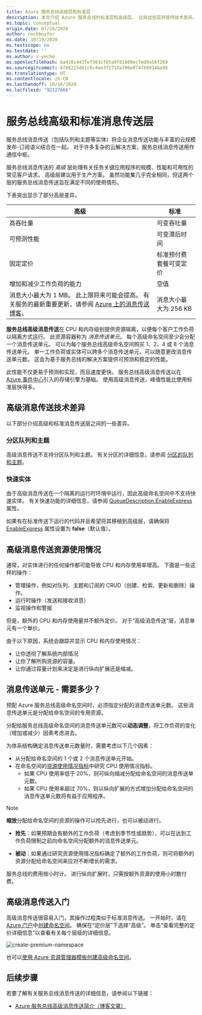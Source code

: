 ```yaml
---
title: Azure 服务总线高级层和标准层
description: 本文介绍 Azure 服务总线的标准层和高级层。 比较这些层并提供技术差异。
ms.topic: conceptual
origin.date: 07/28/2020
author: rockboyfor
ms.date: 10/19/2020
ms.testscope: no
ms.testdate: ''
ms.author: v-yeche
ms.openlocfilehash: ba428c443fef363cf65a9f01809ec7ed9a56f269
ms.sourcegitcommit: 6f66215d61c6c4ee3f2713a796e074f69934ba98
ms.translationtype: HT
ms.contentlocale: zh-CN
ms.lasthandoff: 10/16/2020
ms.locfileid: "92127666"
---
```

# <a name="service-bus-premium-and-standard-messaging-tiers"></a>服务总线高级和标准消息传送层

服务总线消息传送（包括队列和主题等实体）将企业消息传送功能与丰富的云规模发布-订阅语义结合在一起。 对于许多复杂的云解决方案，服务总线消息传送用作通信中枢。

服务总线消息传送的 *高级* 层处理有关任务关键应用程序的规模、性能和可用性的常见客户请求。 高级层建议用于生产方案。 虽然功能集几乎完全相同，但这两个层的服务总线消息传送旨在满足不同的使用情形。

下表突出显示了部分高层差异。

| 高级 | 标准 |
| --- | --- |
| 高吞吐量 |可变吞吐量 |
| 可预测性能 |可变滞后时间 |
| 固定定价 |标准预付费套餐可变定价 |
| 增加和减少工作负荷的能力 |空值 |
| 消息大小最大为 1 MB。 此上限将来可能会提高。 有关服务的最新重要更新，请参阅 [Azure 上的消息传送博客](https://techcommunity.microsoft.com/t5/messaging-on-azure/bg-p/MessagingonAzureBlog)。 |消息大小最大为 256 KB |

**服务总线高级消息传送**在 CPU 和内存级别提供资源隔离，以便每个客户工作负荷以隔离方式运行。 此资源容器称为 *消息传送单元*。 每个高级命名空间至少会分配一个消息传送单元。 可以为每个服务总线高级命名空间购买 1、2、4 或 8 个消息传送单元。 单一工作负荷或实体可以跨多个消息传送单元，可以随意更改消息传送单元数。 这会为基于服务总线的解决方案提供可预测和稳定的性能。

此性能不仅更易于预测和实现，而且速度更快。 服务总线高级消息传送以在 [Azure 事件中心](https://www.azure.cn/home/features/event-hubs/)引入的存储引擎为基础。 使用高级消息传送，峰值性能比使用标准层快得多。

## <a name="premium-messaging-technical-differences"></a>高级消息传送技术差异

以下部分介绍高级和标准消息传送层之间的一些差异。

### <a name="partitioned-queues-and-topics"></a>分区队列和主题

高级消息传送不支持分区队列和主题。 有关分区的详细信息，请参阅 [分区的队列和主题](service-bus-partitioning.md)。

### <a name="express-entities"></a>快速实体

由于高级消息传送在一个隔离的运行时环境中运行，因此高级命名空间中不支持快速实体。 有关快速功能的详细信息，请参阅 [QueueDescription.EnableExpress](https://docs.azure.cn/dotnet/api/microsoft.servicebus.messaging.queuedescription.enableexpress#Microsoft_ServiceBus_Messaging_QueueDescription_EnableExpress) 属性。

如果有在标准传送下运行的代码并且希望将其移植到高级层，请确保将 [EnableExpress](https://docs.azure.cn/dotnet/api/microsoft.servicebus.messaging.queuedescription.enableexpress#Microsoft_ServiceBus_Messaging_QueueDescription_EnableExpress) 属性设置为 **false**（默认值）。

## <a name="premium-messaging-resource-usage"></a>高级消息传送资源使用情况
通常，对实体进行的任何操作都可能导致 CPU 和内存使用率增高。 下面是一些这样的操作： 

- 管理操作，例如对队列、主题和订阅的 CRUD（创建、检索、更新和删除）操作。
- 运行时操作（发送和接收消息）
- 监视操作和警报

但是，额外的 CPU 和内存使用量并不额外定价。 对于“高级消息传送”层，消息单元有一个单价。

由于以下原因，系统会跟踪并显示 CPU 和内存使用情况： 

- 让你透彻了解系统内部情况
- 让你了解所购资源的容量。
- 让你通过容量计划来决定是进行纵向扩展还是缩减。

## <a name="messaging-unit---how-many-are-needed"></a>消息传送单元 - 需要多少？

预配 Azure 服务总线高级命名空间时，必须指定分配的消息传送单元数。 这些消息传送单元是分配给命名空间的专用资源。

分配给服务总线高级命名空间的消息传送单元数可以**动态调整**，将工作负荷的变化（增加或减少）因素考虑进去。

为体系结构确定消息传送单元数量时，需要考虑以下几个因素：

- 从分配给命名空间的 1 个或 2 个消息传送单元开始。
- 在命名空间的[资源使用情况指标](service-bus-metrics-azure-monitor.md#resource-usage-metrics)中研究 CPU 使用情况指标。
    - 如果 CPU 使用率低于 20%，则可纵向缩减分配给命名空间的消息传送单元数。
    - 如果 CPU 使用率超过 70%，则以纵向扩展的方式增加分配给命名空间的消息传送单元数将有益于应用程序。

<!--Not Available on To learn how to configure a Service Bus namespace to automatically scale (increase or decrease messaging units), see [Automatically update messaging units](automate-update-messaging-units.md)-->

> [!NOTE]
> **缩放**分配给命名空间的资源的操作可以抢先进行，也可以被动进行。
>
>  * **抢先**：如果预期会有额外的工作负荷（考虑到季节性或趋势），可以在达到工作负荷限制之前向命名空间分配额外的消息传送单元。
>
>  * **被动**：如果通过研究资源使用情况指标确定了额外的工作负荷，则可将额外的资源分配给命名空间来应对不断增长的需求。
>
> 服务总线的费用按小时计。 进行纵向扩展时，只需按额外资源的使用小时数付费。
>

## <a name="get-started-with-premium-messaging"></a>高级消息传送入门

高级消息传送很容易入门，其操作过程类似于标准消息传送。 一开始时，请在 [Azure 门户](https://portal.azure.cn)中[创建命名空间](service-bus-create-namespace-portal.md)。 确保在“定价层”下选择“高级”。 单击“查看完整的定价详细信息”以查看有关每个层级的详细信息。

![create-premium-namespace][create-premium-namespace]

也可以[使用 Azure 资源管理器模板创建高级命名空间](https://github.com/Azure/azure-quickstart-templates/tree/master/101-servicebus-pn-ar/)。

## <a name="next-steps"></a>后续步骤

若要了解有关服务总线消息传送的详细信息，请参阅以下链接：

<!--Not Available on - [Automatically update messaging units](automate-update-messaging-units.md)--->

- [Azure 服务总线高级消息传送简介（博客文章）](https://azure.microsoft.com/blog/introducing-azure-service-bus-premium-messaging/)

<!--Not Available on - [Introducing Azure Service Bus Premium Messaging (Channel9)](https://channel9.msdn.com/Blogs/Subscribe/Introducing-Azure-Service-Bus-Premium-Messaging)-->

<!--Image references-->

[create-premium-namespace]: ./media/service-bus-premium-messaging/select-premium-tier.png

<!-- Update_Description: update meta properties, wording update, update link -->